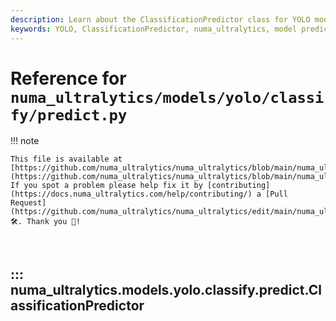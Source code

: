 ```yaml
---
description: Learn about the ClassificationPredictor class for YOLO models at numa_ultralytics. Get details on initialization, preprocessing, and postprocessing for classification tasks.
keywords: YOLO, ClassificationPredictor, numa_ultralytics, model prediction, preprocess, postprocess, deep learning, machine learning
---
```


# Reference for `numa_ultralytics/models/yolo/classify/predict.py`

!!! note

    This file is available at [https://github.com/numa_ultralytics/numa_ultralytics/blob/main/numa_ultralytics/models/yolo/classify/predict.py](https://github.com/numa_ultralytics/numa_ultralytics/blob/main/numa_ultralytics/models/yolo/classify/predict.py). If you spot a problem please help fix it by [contributing](https://docs.numa_ultralytics.com/help/contributing/) a [Pull Request](https://github.com/numa_ultralytics/numa_ultralytics/edit/main/numa_ultralytics/models/yolo/classify/predict.py) 🛠️. Thank you 🙏!

<br>

## ::: numa_ultralytics.models.yolo.classify.predict.ClassificationPredictor

<br><br>

